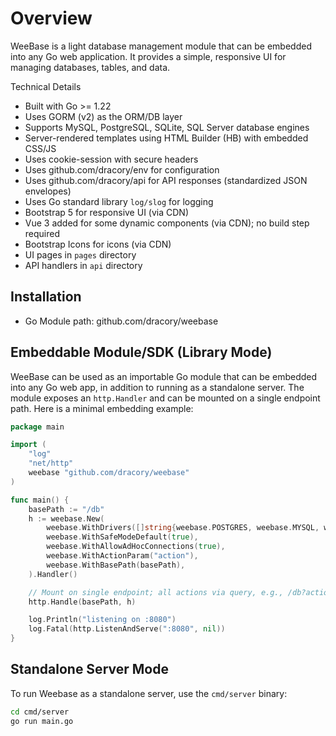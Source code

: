 # Overview

WeeBase is a light database management module that can be embedded into any Go web application.
It provides a simple, responsive UI for managing databases, tables, and data.

Technical Details
- Built with Go >= 1.22
- Uses GORM (v2) as the ORM/DB layer
- Supports MySQL, PostgreSQL, SQLite, SQL Server database engines
- Server-rendered templates using HTML Builder (HB) with embedded CSS/JS
- Uses cookie-session with secure headers
- Uses github.com/dracory/env for configuration
- Uses github.com/dracory/api for API responses (standardized JSON envelopes)
- Uses Go standard library `log/slog` for logging
- Bootstrap 5 for responsive UI (via CDN)
- Vue 3 added for some dynamic components (via CDN); no build step required
- Bootstrap Icons for icons (via CDN)
- UI pages in `pages` directory
- API handlers in `api` directory


## Installation
- Go Module path: github.com/dracory/weebase

## Embeddable Module/SDK (Library Mode)
WeeBase can be used as an importable Go module that can be embedded into any Go web app, in addition to running as a standalone server.
The module exposes an `http.Handler` and can be mounted on a single endpoint path.
Here is a minimal embedding example:
```go
package main

import (
    "log"
    "net/http"
    weebase "github.com/dracory/weebase"
)

func main() {
    basePath := "/db"
    h := weebase.New(
        weebase.WithDrivers([]string{weebase.POSTGRES, weebase.MYSQL, weebase.SQLITE}),
        weebase.WithSafeModeDefault(true),
        weebase.WithAllowAdHocConnections(true),
        weebase.WithActionParam("action"),
        weebase.WithBasePath(basePath),
    ).Handler()

    // Mount on single endpoint; all actions via query, e.g., /db?action=browse_rows
    http.Handle(basePath, h)

    log.Println("listening on :8080")
    log.Fatal(http.ListenAndServe(":8080", nil))
}
```

## Standalone Server Mode
To run Weebase as a standalone server, use the `cmd/server` binary:
```sh
cd cmd/server
go run main.go
```